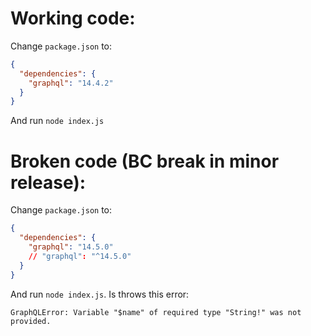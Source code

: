 # Working code:

Change `package.json` to:

```json
{
  "dependencies": {
    "graphql": "14.4.2"
  }
}
```

And run `node index.js`

# Broken code (BC break in minor release):

Change `package.json` to:

```json
{
  "dependencies": {
    "graphql": "14.5.0"
    // "graphql": "^14.5.0"
  }
}
```

And run `node index.js`. Is throws this error:

```text
GraphQLError: Variable "$name" of required type "String!" was not provided.
```
